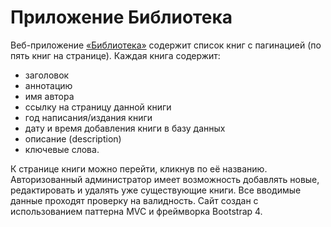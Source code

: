 # Приложение Библиотека
Веб-приложение [«Библиотека»](https://library.alexbyg.ru/) содержит список книг с пагинацией \(по пять книг на странице\). Каждая книга содержит:
 - заголовок
 - аннотацию
 - имя автора
 - ссылку на страницу данной книги
 - год написания/издания книги
 - дату и время добавления книги в базу данных
 - описание \(description\)
 - ключевые слова.

К странице книги можно перейти, кликнув по её названию. Авторизованный администратор имеет возможность добавлять новые, редактировать и удалять уже существующие книги. Все вводимые данные проходят проверку на валидность. Сайт создан с использованием паттерна MVC и фреймворка Bootstrap 4.
